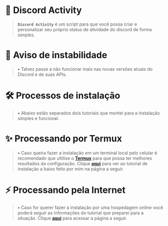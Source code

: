 <h1>🌙 Discord Activity</h1>

> **`Discord Activity`** é um script para que você possa criar e personalizar seu próprio status de atividade do discord de forma simples.

<h1>🚫 Aviso de instabilidade</h1>

> **•** Talvez passe a não funcionar mais nas novas versões atuais do Discord e de suas APIs.

<h1>🛠️ Processos de instalação</h1>

> **•** Abaixo estão separados dois tutoriais que montei para a instalação simples e funcional.
<h1>✨ Processando por Termux</h1>

> **•** Caso queira fazer a instalação em um terminal local pelo celular é recomendado que ultilise o <b><a href="https://termux.com">Termux</a></b> para que possa ter melhores resultados da configuração. Clique <b><a href="https://github.com/TCDhub/Discord-Activity/blob/main/termux">aqui</a></b> para ver ao tutorial de instalação a baixo feito por mim na página a seguir.
<h1>⚡ Processando pela Internet</h1>

> **•** Caso for querer fazer a instalação por uma hospedagem online você poderá seguir as informações do tutorial que preparei para a situação. Clique <b><a href="https://github.com/TCDhub/Discord-Activity/blob/main/others">aqui</a></b> para acessar a página a seguir.
